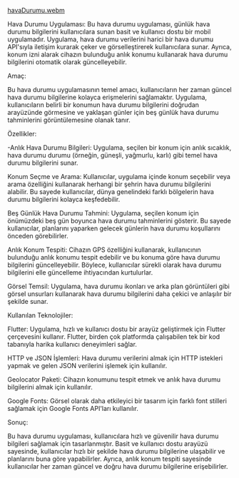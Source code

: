 [havaDurumu.webm](https://github.com/user-attachments/assets/ef33327f-9ff8-40cb-9d56-66eda966fb88)

Hava Durumu Uygulaması:
Bu hava durumu uygulaması, günlük hava durumu bilgilerini kullanıcılara sunan basit ve kullanıcı dostu bir mobil uygulamadır. Uygulama, hava durumu verilerini harici bir hava durumu API'sıyla iletişim kurarak çeker ve görselleştirerek kullanıcılara sunar. Ayrıca, konum izni alarak cihazın bulunduğu anlık konumu kullanarak hava durumu bilgilerini otomatik olarak güncelleyebilir.

Amaç:

Bu hava durumu uygulamasının temel amacı, kullanıcıların her zaman güncel hava durumu bilgilerine kolayca erişmelerini sağlamaktır. Uygulama, kullanıcıların belirli bir konumun hava durumu bilgilerini doğrudan arayüzünde görmesine ve yaklaşan günler için beş günlük hava durumu tahminlerini görüntülemesine olanak tanır.

Özellikler:

-Anlık Hava Durumu Bilgileri: Uygulama, seçilen bir konum için anlık sıcaklık, hava durumu durumu (örneğin, güneşli, yağmurlu, karlı) gibi temel hava durumu bilgilerini sunar.

Konum Seçme ve Arama: Kullanıcılar, uygulama içinde konum seçebilir veya arama özelliğini kullanarak herhangi bir şehrin hava durumu bilgilerini alabilir. Bu sayede kullanıcılar, dünya genelindeki farklı bölgelerin hava durumu bilgilerini kolayca keşfedebilir.

Beş Günlük Hava Durumu Tahmini: Uygulama, seçilen konum için önümüzdeki beş gün boyunca hava durumu tahminlerini gösterir. Bu sayede kullanıcılar, planlarını yaparken gelecek günlerin hava durumu koşullarını önceden görebilirler.

Anlık Konum Tespiti: Cihazın GPS özelliğini kullanarak, kullanıcının bulunduğu anlık konumu tespit edebilir ve bu konuma göre hava durumu bilgilerini güncelleyebilir. Böylece, kullanıcılar sürekli olarak hava durumu bilgilerini elle güncelleme ihtiyacından kurtulurlar.

Görsel Temsil: Uygulama, hava durumu ikonları ve arka plan görüntüleri gibi görsel unsurları kullanarak hava durumu bilgilerini daha çekici ve anlaşılır bir şekilde sunar.

Kullanılan Teknolojiler:

Flutter: Uygulama, hızlı ve kullanıcı dostu bir arayüz geliştirmek için Flutter çerçevesini kullanır. Flutter, birden çok platformda çalışabilen tek bir kod tabanıyla harika kullanıcı deneyimleri sağlar.

HTTP ve JSON İşlemleri: Hava durumu verilerini almak için HTTP istekleri yapmak ve gelen JSON verilerini işlemek için kullanılır.

Geolocator Paketi: Cihazın konumunu tespit etmek ve anlık hava durumu bilgilerini almak için kullanılır.

Google Fonts: Görsel olarak daha etkileyici bir tasarım için farklı font stilleri sağlamak için Google Fonts API'ları kullanılır.

Sonuç:

Bu hava durumu uygulaması, kullanıcılara hızlı ve güvenilir hava durumu bilgileri sağlamak için tasarlanmıştır. Basit ve kullanıcı dostu arayüzü sayesinde, kullanıcılar hızlı bir şekilde hava durumu bilgilerine ulaşabilir ve planlarını buna göre yapabilirler. Ayrıca, anlık konum tespiti sayesinde kullanıcılar her zaman güncel ve doğru hava durumu bilgilerine erişebilirler.
